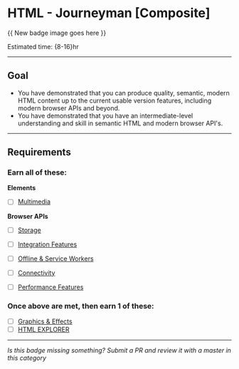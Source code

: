 # HTML - Journeyman [Composite]

{{ New badge image goes here }}
<!-- TODO: design new V2 JavaScript badge before this releases -->

Estimated time: {8-16}hr

-----


## Goal
- You have demonstrated that you can produce quality, semantic, modern HTML content up to the current usable version features, including modern browser APIs and beyond.
- You have demonstrated that you have an intermediate-level understanding and skill in semantic HTML and modern browser API's.


-----


## Requirements

### Earn all of these:

**Elements**

- [ ] [Multimedia](_micro_multimedia.md)

**Browser APIs**

- [ ] [Storage](_micro_storage.md)
- [ ] [Integration Features](_micro_integration-features.md)
- [ ] [Offline & Service Workers](_micro_offline-service-workers.md)
- [ ] [Connectivity](_micro_connectivity.md)
- [ ] [Performance Features](_micro_performance-features.md)


### Once above are met, then earn 1 of these:
- [ ] [Graphics & Effects](_micro_graphics-effects.md)
- [ ] [HTML EXPLORER](_micro_EXPLORER.md)

-----

  *Is this badge missing something? Submit a PR and review it with a master in this category*
